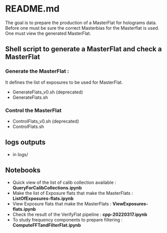 # README.md

The goal is to prepare the production of a MasterFlat for holograms data.
Before one must be sure the correct Masterbias for the Masterflat is used.
One must view the generated MasterFlat. 

## Shell script to generate a MasterFlat and check a MasterFlat


### Generate the MasterFlat :

It defines the list of exposures to be used for MasterFlat.

- GenerateFlats_v0.sh (deprecated)
- GenerateFlats.sh  

### Control the MasterFlat

- ControlFlats_v0.sh  (deprecated)
- ControlFlats.sh  



## logs outputs

- in logs/



## Notebooks

- Quick view of the list of calib collection available : **QueryForCalibCollections.ipynb** 
- Make the list of Exposure flats that make the MasterFlats : **ListOfExposures-flats.ipynb** 
- View Exposure flats that make the MasterFlats : **ViewExposures-flats.ipynb** 
- Check the result of the VerifyFlat pipeline : **cpp-20220317.ipynb**
- To study frequency components to prepare filtering : **ComputeFFTandFilterFlat.ipynb**   
         





